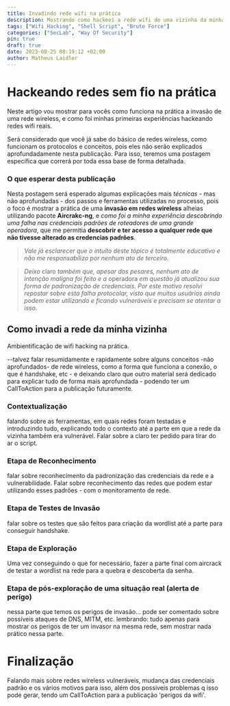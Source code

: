 ```yaml
---
title: Invadindo rede wifi na prática
description: Mostrando como hackeei a rede wifi de uma vizinha da minha mãe
tags: ["Wifi Hacking", "Shell Script", "Brute Force"]
categories: ["SecLab", "Way Of Security"]
pin: true
draft: true
date: 2023-08-25 08:19:12 +02:00
author: Matheus Laidler
---
```


# Hackeando redes sem fio na prática

Neste artigo vou mostrar para vocês como funciona na prática a invasão de uma rede wireless, e como foi minhas primeiras experiências hackeando redes wifi reais.

Será considerado que você já sabe do básico de redes wireless, como funcionam os protocolos e conceitos, pois eles não serão explicados aprofundadamente nesta publicação. Para isso, teremos uma postagem específica que correrá por toda essa base de forma detalhada.

### O que esperar desta publicação

Nesta postagem será esperado algumas explicações mais _técnicas_ - mas não aprofundadas - dos passos e ferramentas utilizadas no processo, pois o foco é mostrar a prática de uma **invasão em redes wireless** alheias utilizando pacote **Aircrakc-ng**, e *como foi a minha experiência descobrindo uma falha nas credenciais padrões de roteadores de uma grande operadora*, que me permitia **descobrir e ter acesso a qualquer rede que não tivesse alterado as credencias padrões**.

>
>*Vale já esclarecer que o intuito deste tópico é totalmente educativo e não me responsabilizo por nenhum ato de terceiro.* 

>*Deixo* claro *também que, apesar dos pesares, nenhum ato de intenção malígna foi feito e a* operadora *em questão já atualizou sua forma de padronização de credenciais. Por este motivo resolvi repostar sobre esta falha protocolar, visto que muitos usuários ainda podem estar utilizando e ficando vulneráveis e precisam se atentar a isso.*
>

## Como invadi a rede da minha vizinha
Ambientificação de wifi hacking na prática. 

--talvez falar resumidamente e rapidamente sobre alguns conceitos -não aprofundados- de rede wireless, como a forma que funciona a conexão, o que é handshake, etc - e deixando claro que outro material será dedicado para explicar tudo de forma mais aprofundada - podendo ter um CallToAction para a publicação futuramente.

### Contextualização
falando sobre as ferramentas, em quais redes foram testadas e introduzindo tudo, explicando todo o contexto até a parte em que a rede da vizinha também era vulnerável. Falar sobre a claro ter pedido para tirar do ar o script.

### Etapa de Reconhecimento
falar sobre reconhecimento da padronização das credenciais da rede e a vulnerabilidade. Falar sobre reconhecimento das redes que podem estar utilizando esses padrões - com o monitoramento de rede.

### Etapa de Testes de Invasão
falar sobre os testes que são feitos para criação da wordlist até a parte para conseguir handshake.

### Etapa de Exploração
Uma vez conseguindo o que for necessário, fazer a parte final com aircrack de testar a wordlist na rede para a quebra e descoberta da senha.

### Etapa de pós-exploração de uma situação real (alerta de perígo)
nessa parte que temos os perigos de invasão... pode ser comentado sobre possíveis ataques de DNS, MITM, etc. lembrando: tudo apenas para mostrar os perigos de ter um invasor na mesma rede, sem mostrar nada prático nessa parte.

# Finalização 
Falando mais sobre redes wireless vulneráveis, mudança das credenciais padrão e os vários motivos para isso, além dos possiveis problemas q isso pode gerar, tendo um CallToAction para a publicação 'perigos da wifi'.